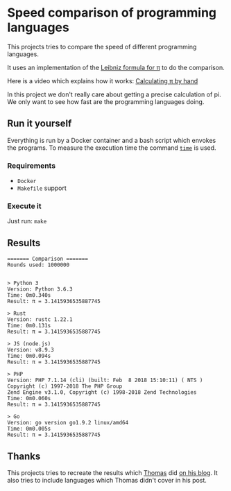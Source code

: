 # Speed comparison of programming languages

This projects tries to compare the speed of different programming languages.

It uses an implementation of the [Leibniz formula for π](https://en.wikipedia.org/wiki/Leibniz_formula_for_%CF%80) to do the comparison.

Here is a video which explains how it works: [Calculating π by hand](https://www.youtube.com/watch?v=HrRMnzANHHs)

In this project we don't really care about getting a precise calculation of pi. We only want to see how fast are the programming languages doing.

## Run it yourself

Everything is run by a Docker container and a bash script which envokes the programs.
To measure the execution time the command [`time`](https://en.wikipedia.org/wiki/Time_(Unix)) is used.

### Requirements

- `Docker`
- `Makefile` support

### Execute it

Just run: `make`

## Results

```text
======= Comparison =======
Rounds used: 1000000


> Python 3
Version: Python 3.6.3
Time: 0m0.340s
Result: π = 3.1415936535887745

> Rust
Version: rustc 1.22.1
Time: 0m0.131s
Result: π = 3.1415936535887745

> JS (node.js)
Version: v8.9.3
Time: 0m0.094s
Result: π = 3.1415936535887745

> PHP
Version: PHP 7.1.14 (cli) (built: Feb  8 2018 15:10:11) ( NTS )
Copyright (c) 1997-2018 The PHP Group
Zend Engine v3.1.0, Copyright (c) 1998-2018 Zend Technologies
Time: 0m0.060s
Result: π = 3.1415936535887745

> Go
Version: go version go1.9.2 linux/amd64
Time: 0m0.005s
Result: π = 3.1415936535887745
```

## Thanks

This projects tries to recreate the results which [Thomas](https://www.thomaschristlieb.de) did [on his blog](https://www.thomaschristlieb.de/performance-vergleich-zwischen-verschiedenen-programmiersprachen-und-systemen/).
It also tries to include languages which Thomas didn't cover in his post.
